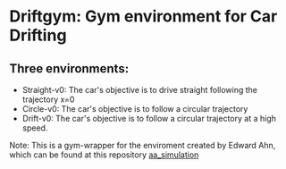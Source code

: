 # Driftgym: Gym environment for Car Drifting


## Three environments:
* Straight-v0: The car's objective is to drive straight following the trajectory x=0
* Circle-v0: The car's objective is to follow a circular trajectory
* Drift-v0: The car's objective is to follow a circular trajectory at a high speed.

Note: This is a gym-wrapper for the enviroment created by Edward Ahn, which can be found at this repository [aa_simulation](https://github.com/r-pad/aa_simulation)
